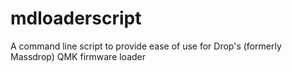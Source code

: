 # mdloaderscript
A command line script to provide ease of use for Drop's (formerly Massdrop) QMK firmware loader
